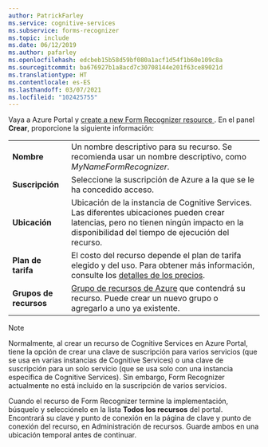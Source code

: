 ```yaml
---
author: PatrickFarley
ms.service: cognitive-services
ms.subservice: forms-recognizer
ms.topic: include
ms.date: 06/12/2019
ms.author: pafarley
ms.openlocfilehash: edcbeb15b58d59bf080a1acf1d54f1b60e109c8a
ms.sourcegitcommit: ba676927b1a8acd7c30708144e201f63ce89021d
ms.translationtype: HT
ms.contentlocale: es-ES
ms.lasthandoff: 03/07/2021
ms.locfileid: "102425755"
---
```

Vaya a Azure Portal y <a href="https://ms.portal.azure.com/#create/Microsoft.CognitiveServicesFormRecognizer" title="cree un nuevo recurso de Form Recognizer" target="_blank">create a new Form Recognizer resource </a>. En el panel **Crear**, proporcione la siguiente información:

|    |    |
|--|--|
| **Nombre** | Un nombre descriptivo para su recurso. Se recomienda usar un nombre descriptivo, como *MyNameFormRecognizer*. |
| **Suscripción** | Seleccione la suscripción de Azure a la que se le ha concedido acceso. |
| **Ubicación** | Ubicación de la instancia de Cognitive Services. Las diferentes ubicaciones pueden crear latencias, pero no tienen ningún impacto en la disponibilidad del tiempo de ejecución del recurso. |
| **Plan de tarifa** | El costo del recurso depende el plan de tarifa elegido y del uso. Para obtener más información, consulte los [detalles de los precios](https://azure.microsoft.com/pricing/details/cognitive-services/).
| **Grupos de recursos** | [Grupo de recursos de Azure](/azure/cloud-adoption-framework/govern/resource-consistency/resource-access-management#what-is-an-azure-resource-group) que contendrá su recurso. Puede crear un nuevo grupo o agregarlo a uno ya existente. |

> [!NOTE]
> Normalmente, al crear un recurso de Cognitive Services en Azure Portal, tiene la opción de crear una clave de suscripción para varios servicios (que se usa en varias instancias de Cognitive Services) o una clave de suscripción para un solo servicio (que se usa solo con una instancia específica de Cognitive Services). Sin embargo, Form Recognizer actualmente no está incluido en la suscripción de varios servicios.

Cuando el recurso de Form Recognizer termine la implementación, búsquelo y selecciónelo en la lista **Todos los recursos** del portal. Encontrará su clave y punto de conexión en la página de clave y punto de conexión del recurso, en Administración de recursos. Guarde ambos en una ubicación temporal antes de continuar.